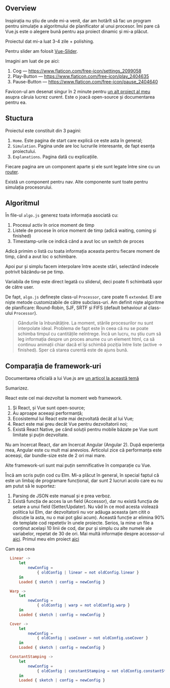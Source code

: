 
## Overview
Inspirația nu știu de unde mi-a venit, dar am hotărît să fac un program pentru simulație a algoritmului de planificator al unui procesor. Îmi pare că Vue.js este o alegere bună pentru așa proiect dinamic și mi-a plăcut.

Proiectul dat mi-a luat 3-4 zile + polishing.

Pentru slider am folosit [Vue-Slider](https://www.npmjs.com/package/vue-slider-component).

Imagini am luat de pe aici:
1. Cog — https://www.flaticon.com/free-icon/settings_2099058
2. Play-Button — https://www.flaticon.com/free-icon/play_2404635
3. Pause-Button — https://www.flaticon.com/free-icon/pause_2404640

Favicon-ul am desenat singur în 2 minute pentru [un alt proiect al meu](https://antonc9018.github.io/Dungeon-Hopper-Docs/) asupra căruia lucrez curent. Este o joacă open-source și documentarea pentru ea.

## Stuctura
Proiectul este constituit din 3 pagini:

1. `Home`. Este pagina de start care explică ce este asta în general;
2. `Simulation`. Pagina unde are loc lucrurile interesante, de fapt esența proiectului.
3. `Explanations`. Pagina dată cu explicațiile.

Fiecare pagina are un component aparte și ele sunt legate între sine cu un [router](https://router.vuejs.org/).

Există un component pentru nav. Alte componente sunt toate pentru simulația procesorului.

## Algoritmul

În file-ul `algo.js` generez toata informația asociată cu:
1. Procesul activ în orice moment de timp
2. Listele de procese în orice moment de timp (adică waiting, coming și finished)
3. Timestamp-urile ce indică când a avut loc un switch de proces

Adică primim o listă cu toata informația aceasta pentru fiecare moment de timp, când a avut loc o schimbare.

Apoi pur și simplu facem interpolare între aceste stări, selectând indecele potrivit băzându-se pe timp.

Variabila de timp este direct legată cu sliderul, deci poate fi schimbată ușor de către user.

De fapt, `algo.js` definește class-ul `Processor`, care poate fi `extended`. El are niște metode customizabile de către subclass-uri. Am definit niște algoritme de planificare: Round-Robin, SJF, SRTF și FIFS (default behaviour al class-ului `Processor`).

> Gândurile la înbunătățire. La moment, stările procesurilor nu sunt interpolate ideal. Problema de fapt este în ceea că nu se poate schimba timpul cu cantitățile neîntrege. Încă un lucru, nu știu cum să leg informația despre un proces anume cu un element html, ca să continuu animații chiar dacă el își schimbă poziția între liste (active -> finished). Sper că starea curentă este de ajuns bună.

## Comparația de framework-uri

Documentarea oficială a lui Vue.js are [un articol la această temă](https://vuejs.org/v2/guide/comparison.html)

Sumarizez.

React este cel mai dezvoltat la moment web framework. 
1. Și React, și Vue sunt open-source;
2. Au aproape aceeași performanță;
3. Ecosistemul lui React este mai dezvoltată decât al lui Vue;
4. React este mai greu decât Vue pentru dezvoltatorii noi;
5. Există React Native, pe când soluții pentru mobile băzate pe Vue sunt limitate și puțin dezvoltate.

Nu am încercat React, dar am încercat Angular (Angular 2). După experiența mea, Angular este cu mult mai anevoios. Articolul zice că performanța este aceeași, dar bundle-size este de 2 ori mai mare.

Alte framework-uri sunt mai puțin semnificative în comparație cu Vue.

Încă am scris puțin cod cu Elm. Mi-a plăcut în general, în special faptul că este un limbaj de programare funcțional, dar sunt 2 lucruri acolo care eu nu am putut să le suportez:
1. Parsing de JSON este manual și e prea verboz.
2. Există funcția de acces la un field (Accessor), dar nu există funcția de setare a unui field (Setter/Updater). Nu văd în ce mod acesta violează politica lui Elm, dar dezvoltatorii nu vor adăuga aceasta (am citit o discuție la asta, nu o mai pot găsi acum). Această funcție ar elimina 90% de template cod repetetiv în unele proiecte. Serios, la mine un file a conținut același 10 linii de cod, dar pur și simplu cu alte numele ale variabelor, repetat de 30 de ori. Mai multă informație despre accessor-ul [aici](https://elm-lang.org/docs/records). Primul meu elm proiect [aici](https://github.com/AntonC9018/Elm-schedule)

Cam așa ceva 
```elm
  Linear ->
      let
          newConfig =
              { oldConfig | linear = not oldConfig.linear }
      in
      Loaded { sketch | config = newConfig }

  Warp ->
      let
          newConfig =
              { oldConfig | warp = not oldConfig.warp }
      in
      Loaded { sketch | config = newConfig }

  Cover ->
      let
          newConfig =
              { oldConfig | useCover = not oldConfig.useCover }
      in
      Loaded { sketch | config = newConfig }

  ConstantStamping ->
      let
          newConfig =
              { oldConfig | constantStamping = not oldConfig.constantStamping }
      in
      Loaded { sketch | config = newConfig }

```